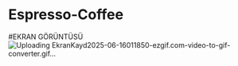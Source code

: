 # Espresso-Coffee






#EKRAN GÖRÜNTÜSÜ 
![Uploading EkranKayd2025-06-16011850-ezgif.com-video-to-gif-converter.gif…]()
